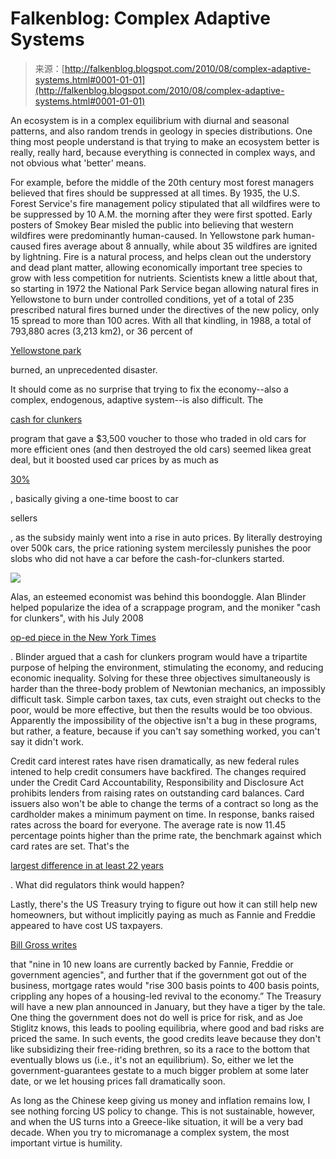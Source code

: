<!--yml
category: 未分类
date: 2024-05-12 21:23:14
-->

# Falkenblog: Complex Adaptive Systems

> 来源：[http://falkenblog.blogspot.com/2010/08/complex-adaptive-systems.html#0001-01-01](http://falkenblog.blogspot.com/2010/08/complex-adaptive-systems.html#0001-01-01)

An ecosystem is in a complex equilibrium with diurnal and seasonal patterns, and also random trends in geology in species distributions. One thing most people understand is that trying to make an ecosystem better is really, really hard, because everything is connected in complex ways, and not obvious what 'better' means.

For example, before the middle of the 20th century most forest managers believed that fires should be suppressed at all times. By 1935, the U.S. Forest Service's fire management policy stipulated that all wildfires were to be suppressed by 10 A.M. the morning after they were first spotted. Early posters of Smokey Bear misled the public into believing that western wildfires were predominantly human-caused. In Yellowstone park human-caused fires average about 8 annually, while about 35 wildfires are ignited by lightning. Fire is a natural process, and helps clean out the understory and dead plant matter, allowing economically important tree species to grow with less competition for nutrients. Scientists knew a little about that, so starting in 1972 the National Park Service began allowing natural fires in Yellowstone to burn under controlled conditions, yet of a total of 235 prescribed natural fires burned under the directives of the new policy, only 15 spread to more than 100 acres. With all that kindling, in 1988, a total of 793,880 acres (3,213 km2), or 36 percent of

[Yellowstone park](http://www.x98ruhf.net/yellowstone/fire.htm)

burned, an unprecedented disaster.

It should come as no surprise that trying to fix the economy--also a complex, endogenous, adaptive system--is also difficult. The

[cash for clunkers](http://en.wikipedia.org/wiki/Car_Allowance_Rebate_System)

program that gave a $3,500 voucher to those who traded in old cars for more efficient ones (and then destroyed the old cars) seemed likea great deal, but it boosted used car prices by as much as

[30%](http://content.usatoday.com/communities/driveon/post/2010/08/used-car-prices-jump-by-as-much-as-30/1)

, basically giving a one-time boost to car

sellers

, as the subsidy mainly went into a rise in auto prices. By literally destroying over 500k cars, the price rationing system mercilessly punishes the poor slobs who did not have a car before the cash-for-clunkers started.

[![](img/cd58ad33ad5805a557f54c88ec5f33cb.png)](https://blogger.googleusercontent.com/img/b/R29vZ2xl/AVvXsEhzJ2-IC0Q-BIhicDS8mdfjGJoWcQL_uArAIA7Zp7T_cxqkWSHbHbHte7tOrEjFIwj53rI_bZc4zdlaXRTvhcdR3bZkZZc4jBHu2ZVDc54GNr73LPSMChM-AIQ4jHhp0yGDJpoasg/s1600/carindex.jpg)

Alas, an esteemed economist was behind this boondoggle. Alan Blinder helped popularize the idea of a scrappage program, and the moniker "cash for clunkers", with his July 2008

[op-ed piece in the New York Times](http://www.nytimes.com/2008/07/27/business/27view.html?ex=1374811200&en=a19470300b516a2f&ei=5124&partner=permalink&exprod=permalink)

. Blinder argued that a cash for clunkers program would have a tripartite purpose of helping the environment, stimulating the economy, and reducing economic inequality. Solving for these three objectives simultaneously is harder than the three-body problem of Newtonian mechanics, an impossibly difficult task. Simple carbon taxes, tax cuts, even straight out checks to the poor, would be more effective, but then the results would be too obvious. Apparently the impossibility of the objective isn't a bug in these programs, but rather, a feature, because if you can't say something worked, you can't say it didn't work.

Credit card interest rates have risen dramatically, as new federal rules intened to help credit consumers have backfired. The changes required under the Credit Card Accountability, Responsibility and Disclosure Act prohibits lenders from raising rates on outstanding card balances. Card issuers also won't be able to change the terms of a contract so long as the cardholder makes a minimum payment on time. In response, banks raised rates across the board for everyone. The average rate is now 11.45 percentage points higher than the prime rate, the benchmark against which card rates are set. That's the

[largest difference in at least 22 years](http://www.dailyfinance.com/story/credit/credit-card-rates-on-the-up-as-new-regulations-bite/19603897/)

. What did regulators think would happen?

Lastly, there's the US Treasury trying to figure out how it can still help new homeowners, but without implicitly paying as much as Fannie and Freddie appeared to have cost US taxpayers.

[Bill Gross writes](http://online.wsj.com/article/SB10001424052748703447004575449690030828022.html?mod=googlenews_wsj)

that "nine in 10 new loans are currently backed by Fannie, Freddie or government agencies", and further that if the government got out of the business, mortgage rates would "rise 300 basis points to 400 basis points, crippling any hopes of a housing-led revival to the economy.” The Treasury will have a new plan announced in January, but they have a tiger by the tale. One thing the government does not do well is price for risk, and as Joe Stiglitz knows, this leads to pooling equilibria, where good and bad risks are priced the same. In such events, the good credits leave because they don't like subsidizing their free-riding brethren, so its a race to the bottom that eventually blows us (i.e., it's not an equilibrium). So, either we let the government-guarantees gestate to a much bigger problem at some later date, or we let housing prices fall dramatically soon.

As long as the Chinese keep giving us money and inflation remains low, I see nothing forcing US policy to change. This is not sustainable, however, and when the US turns into a Greece-like situation, it will be a very bad decade. When you try to micromanage a complex system, the most important virtue is humility.